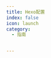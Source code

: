 ```yaml
---
title: Hexo配置
index: false
icon: launch
category:
  - 指南


---
```


<AutoCatalog base='/guide/hexo/' />